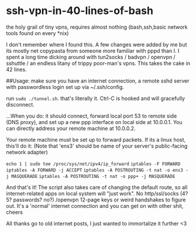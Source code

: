 # ssh-vpn-in-40-lines-of-bash
the holy grail of tiny vpns, requires almost nothing (bash,ssh,basic network tools found on every *nix)


I don't remember where I found this. A few changes were added by me but its mostly net copypasta from someone more familiar with pppd than I.  I spent a long time dicking around with tun2socks / badvpn / openvpn / sshuttle / an endless litany of trippy poor-man's vpns.  This takes the cake in 42 lines.

##Usage:
make sure you have an internet connection, a remote sshd server with passwordless login set up via ~/.ssh/config.

run `sudo ./tunnel.sh`. that's literally it. Ctrl-C is hooked and will gracefully disconnect.

...When you do:
it should connect, forward local port 53 to remote side (DNS proxy), and set up a new ppp interface on local side at 10.0.0.1.  You can directly address your remote machine at 10.0.0.2.  

Your remote machine must be set up to forward packets.  If its a linux host, this'll do it:
(Note that 'ens3' should be name of your server's public-facing network adapter)

`echo 1 | sudo tee /proc/sys/net/ipv4/ip_forward`
`iptables -F FORWARD`
`iptables -A FORWARD -j ACCEPT`
`iptables -A POSTROUTING -t nat -o ens3 -j MASQUERADE`
`iptables -A POSTROUTING -t nat -o ppp+ -j MASQUERADE`

And that's it! The script also takes care of changing the default route, so all internet-related apps on local system will "just work".  No http/ssl/socks (4? 5? passwords? no?) /openvpn 12-page keys or weird handshakes to figure out. It's a 'normal' internet connection and you can get on with other shit, cheers

All thanks go to old internet posts, I just wanted to immortalize it further <3
